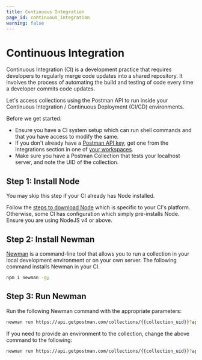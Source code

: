 ```yaml
---
title: Continuous Integration
page_id: continuous_integration
warning: false
---
```


# Continuous Integration

Continuous Integration \(CI\) is a development practice that requires developers to regularly merge code updates into a shared repository. It involves the process of automating the build and testing of code every time a developer commits code updates.

Let's access collections using the Postman API to run inside your Continuous Integration / Continuous Deployment \(CI/CD\) environments.

Before we get started:

* Ensure you have a CI system setup which can run shell commands and that you have access to modify the same.
* If you don't already have a [Postman API key](https://docs.api.getpostman.com/#authentication), get one from the Integrations section in one of [your workspaces](https://go.postman.co/workspaces/).
* Make sure you have a Postman Collection that tests your localhost server, and note the UID of the collection.

## Step 1: Install Node

You may skip this step if your CI already has Node installed.

Follow the [steps to download Node](https://nodejs.org/en/download/package-manager/) which is specific to your CI's platform. Otherwise, some CI has configuration which simply pre-installs Node. Ensure you are using NodeJS v4 or above.

## Step 2: Install Newman

[Newman](/postman/collection_runs/command_line_integration_with_newman.md) is a command-line tool that allows you to run a collection in your local development environment or on your own server. The following command installs Newman in your CI.

```bash
npm i newman -g;
```

## Step 3: Run Newman

Run the following Newman command with the appropriate parameters:

```bash
newman run https://api.getpostman.com/collections/{{collection_uid}}?apikey={{postman-api-key-here}}
```

If you need to provide an environment to the collection, change the above command to the following:

```bash
newman run https://api.getpostman.com/collections/{{collection_uid}}?apikey={{postman-api-key-here}} --environment https://api.getpostman.com/environments/{{environment_uid}}?apikey={{postman-api-key-here}}
```

